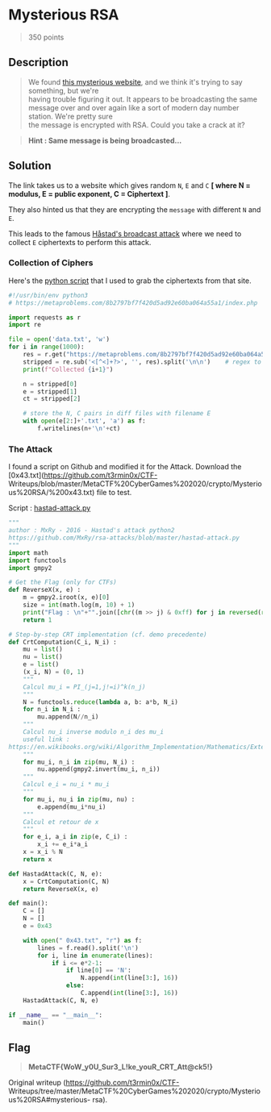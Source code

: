 # Mysterious RSA  
> 350 points

## Description  
> We found [this mysterious
> website](https://metaproblems.com/8b2797bf7f420d5ad92e60ba064a55a1/index.php),
> and we think it's trying to say something, but we're  
> having trouble figuring it out. It appears to be broadcasting the same
> message over and over again like a sort of modern day number station. We're
> pretty sure  
> the message is encrypted with RSA. Could you take a crack at it?  
  
> **Hint : Same message is being broadcasted...**

## Solution  
The link takes us to a website which gives random `N`, `E` and `C` **[ where N
= modulus, E = public exponent, C = Ciphertext ]**.

They also hinted us that they are encrypting the `message` with different `N`
and `E`.

This leads to the famous [Håstad's broadcast
attack](https://en.wikipedia.org/wiki/Coppersmith%27s_attack#H%C3%A5stad%27s_broadcast_attack)
where we need to  
collect `E` ciphertexts to perform this attack.

### Collection of Ciphers

Here's the [python script](collect.py) that I used to grab the ciphertexts
from that site.  
```py  
#!/usr/bin/env python3  
# https://metaproblems.com/8b2797bf7f420d5ad92e60ba064a55a1/index.php

import requests as r  
import re

file = open('data.txt', 'w')  
for i in range(1000):  
	res = r.get("https://metaproblems.com/8b2797bf7f420d5ad92e60ba064a55a1/index.php").text  
	stripped = re.sub('<[^<]+?>', '', res).split('\n\n')	# regex to get only N, E, C  
	print(f"Collected {i+1}")

	n = stripped[0]  
	e = stripped[1]  
	ct = stripped[2]

	# store the N, C pairs in diff files with filename E  
	with open(e[2:]+'.txt', 'a') as f:  
		f.writelines(n+'\n'+ct)

```  
### The Attack  
I found a script on Github and modified it for the Attack. Download the
[0x43.txt](https://github.com/t3rmin0x/CTF-
Writeups/blob/master/MetaCTF%20CyberGames%202020/crypto/Mysterious%20RSA/%200x43.txt)
file to test.

Script : [hastad-attack.py](hastad-attack.py)

```py  
"""  
author : MxRy - 2016 - Hastad's attack python2  
https://github.com/MxRy/rsa-attacks/blob/master/hastad-attack.py  
"""  
import math  
import functools  
import gmpy2

# Get the Flag (only for CTFs)  
def ReverseX(x, e) :  
	m = gmpy2.iroot(x, e)[0]  
	size = int(math.log(m, 10) + 1)  
	print("Flag : \n"+"".join([chr((m >> j) & 0xff) for j in reversed(range(0, size << 3, 8))]))  
	return 1	

# Step-by-step CRT implementation (cf. demo precedente)  
def CrtComputation(C_i, N_i) :  
	mu = list()  
	nu = list()  
	e = list()  
	(x_i, N) = (0, 1)  
	"""  
	Calcul mu_i = PI_(j=1,j!=i)^k(n_j)  
	"""  
	N = functools.reduce(lambda a, b: a*b, N_i)  
	for n_i in N_i :  
		mu.append(N//n_i)  
	"""  
	Calcul nu_i inverse modulo n_i des mu_i  
	useful link :  
https://en.wikibooks.org/wiki/Algorithm_Implementation/Mathematics/Extended_Euclidean_algorithm  
	"""  
	for mu_i, n_i in zip(mu, N_i) :  
		nu.append(gmpy2.invert(mu_i, n_i))  
	"""  
	Calcul e_i = nu_i * mu_i  
	"""  
	for mu_i, nu_i in zip(mu, nu) :  
		e.append(mu_i*nu_i)  
	"""  
	Calcul et retour de x  
	"""	  
	for e_i, a_i in zip(e, C_i) :	  
		x_i += e_i*a_i  
	x = x_i % N  
	return x 

def HastadAttack(C, N, e):  
	x = CrtComputation(C, N)  
	return ReverseX(x, e)

def main():  
	C = []  
	N = []  
	e = 0x43

	with open(" 0x43.txt", "r") as f:  
		lines = f.read().split('\n')  
		for i, line in enumerate(lines):  
			if i <= e*2-1:  
				if line[0] == 'N':  
					N.append(int(line[3:], 16))  
				else:  
					C.append(int(line[3:], 16))  
	HastadAttack(C, N, e)

if __name__ == "__main__":  
	main()		

```  
## Flag  
> **MetaCTF{WoW_y0U_Sur3_L!ke_youR_CRT_Att@ck5!}**  

Original writeup (https://github.com/t3rmin0x/CTF-
Writeups/tree/master/MetaCTF%20CyberGames%202020/crypto/Mysterious%20RSA#mysterious-
rsa).